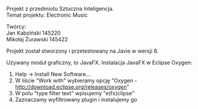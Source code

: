 Projekt z przedmiotu Sztuczna Inteligencja.  
Temat projektu: Electronic Music

Twórcy:  
Jan Kabziński  145220  
Mikołaj Żurawski  145422  

Projekt został stworzony i przetestowany na Javie w wersji 8.

Używany moduł graficzny, to JavaFX. 
Instalacja JavaFX w Eclipse Oxygen:
1. Help -> Install New Software...
2. W liście "Work with" wybieramy opcję "Oxygen - http://download.eclipse.org/releases/oxygen"
3. W polu "type filter text" wpisujemy "e(fx)clipse"
4. Zaznaczamy wyfiltrowany plugin i instalujemy go
